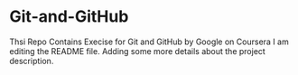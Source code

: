 # Git-and-GitHub
Thsi Repo Contains Execise for Git and GitHub by Google on Coursera
I am editing the README file. Adding some more details about the project description.
